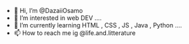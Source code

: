 - 👋 Hi, I’m @DazaiiOsamo
- 👀 I’m interested in web DEV ....
- 🌱 I’m currently learning HTML , CSS , JS , Java , Python ....
- 📫 How to reach me ig @life.and.litterature

<!---
DazaiiOsamo/DazaiiOsamo is a ✨ special ✨ repository because its `README.md` (this file) appears on your GitHub profile.
You can click the Preview link to take a look at your changes.
--->
